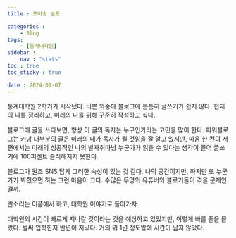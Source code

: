 ```yaml
---
title : 포아송 분포

categories : 
    - Blog
tags:
    - [통계대학원]
sidebar :
    nav : "stats"
toc : true
toc_sticky : true

date : 2024-09-07
---
```


통계대학원 2학기가 시작됐다. 바쁜 와중에 블로그에 틈틈히 글쓰기가 쉽지 않다. 
현재의 나를 정리하고, 미래의 나를 위해 꾸준히 작성하고 싶다.

블로그에 글을 쓰다보면, 항상 이 글의 독자는 누구인가라는 고민을 많이 한다.
파워블로그는 커녕 대부분의 글은 미래의 내가 독자가 될 것임을 잘 알고 있지만,
마음 한 켠의 저편에서는 미래의 성공적인 나의 발자취마냥 누군가가 읽을 수 있다는 생각이 들어 글쓰기에 100퍼센트 솔직해지지 못한다.

블로그가 원조 SNS 답게 그러한 속성이 있는 것 같다.
나의 공간이지만, 하지만 또 누군가가 봐줬으면 하는 그런 마음이 크다.
수많은 무명의 유튜버와 블로거들이 겪을 문제인 걸까.





딴소리는 이쯤에서 하고, 대학원 이야기로 돌아가자.

대학원의 시간이 빠르게 지나갈 것이라는 것을 예상하고 있었지만, 이렇게 빠를 줄을 몰랐다.
벌써 입학한지 반년이 지났다. 거의 뭐 1년 정도밖에 시간이 남지 않았다.


